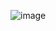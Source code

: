 ![image](https://user-images.githubusercontent.com/57993534/126040333-c3367521-c5d1-4306-bf92-07a2db336d33.png)
